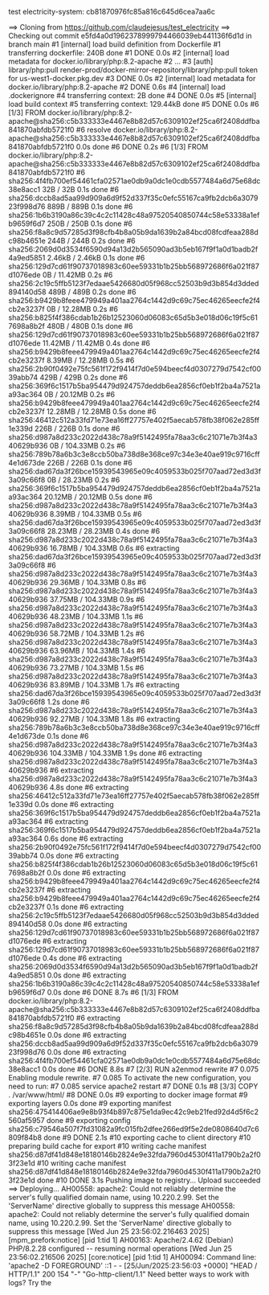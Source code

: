 test
electricity-system:  cb81870976fc85a816c645d6cea7aa6c


==> Cloning from https://github.com/claudejesus/test_electricity
==> Checking out commit e5fd4a0d1962378999794466039eb441136f6d1d in branch main
#1 [internal] load build definition from Dockerfile
#1 transferring dockerfile: 240B done
#1 DONE 0.0s
#2 [internal] load metadata for docker.io/library/php:8.2-apache
#2 ...
#3 [auth] library/php:pull render-prod/docker-mirror-repository/library/php:pull token for us-west1-docker.pkg.dev
#3 DONE 0.0s
#2 [internal] load metadata for docker.io/library/php:8.2-apache
#2 DONE 0.6s
#4 [internal] load .dockerignore
#4 transferring context: 2B done
#4 DONE 0.0s
#5 [internal] load build context
#5 transferring context: 129.44kB done
#5 DONE 0.0s
#6 [1/3] FROM docker.io/library/php:8.2-apache@sha256:c5b333333e4467e8b82d57c6309102ef25ca6f2408ddfba841870abfdb5721f0
#6 resolve docker.io/library/php:8.2-apache@sha256:c5b333333e4467e8b82d57c6309102ef25ca6f2408ddfba841870abfdb5721f0 0.0s done
#6 DONE 0.2s
#6 [1/3] FROM docker.io/library/php:8.2-apache@sha256:c5b333333e4467e8b82d57c6309102ef25ca6f2408ddfba841870abfdb5721f0
#6 sha256:4f4fb700ef54461cfa02571ae0db9a0dc1e0cdb5577484a6d75e68dc38e8acc1 32B / 32B 0.1s done
#6 sha256:dccb8ad5aa99d909a6d9f52d337f35c0efc55167ca9fb2dcb6a307923f998d76 889B / 889B 0.1s done
#6 sha256:1b6b3190a86c39c4c2c11428c48a97520540850744c58e53338a1efb9659f6d7 250B / 250B 0.1s done
#6 sha256:f8a8c9d57285d3f98cfb4b8a05b9da1639b2a84bcd08fcdfeaa288dc98b4651e 244B / 244B 0.2s done
#6 sha256:2069d0d3534f6590d94a13d2b565090ad3b5eb167f9f1a0d1badb2f4a9ed5851 2.46kB / 2.46kB 0.1s done
#6 sha256:129d7cd61f90737018983c60ee59331b1b25bb568972686f6a021f87d1076ede 0B / 11.42MB 0.2s
#6 sha256:2c19c5ffb5123f7edaae5426680d05f968cc52503b9d3b854d3dded894140d58 489B / 489B 0.2s done
#6 sha256:b9429b8feee479949a401aa2764c1442d9c69c75ec46265eecfe2f4cb2e3237f 0B / 12.28MB 0.2s
#6 sha256:b825f4f386cdab1b26b12523060d06083c65d5b3e018d06c19f5c617698a8b2f 480B / 480B 0.1s done
#6 sha256:129d7cd61f90737018983c60ee59331b1b25bb568972686f6a021f87d1076ede 11.42MB / 11.42MB 0.4s done
#6 sha256:b9429b8feee479949a401aa2764c1442d9c69c75ec46265eecfe2f4cb2e3237f 8.39MB / 12.28MB 0.5s
#6 sha256:2b90f0492e75fc561f172f9414f7d0e594beecf4d0307279d7542cf0039abb74 429B / 429B 0.2s done
#6 sha256:369f6c1517b5ba954479d924757deddb6ea2856cf0eb1f2ba4a7521aa93ac364 0B / 20.12MB 0.2s
#6 sha256:b9429b8feee479949a401aa2764c1442d9c69c75ec46265eecfe2f4cb2e3237f 12.28MB / 12.28MB 0.5s done
#6 sha256:46412c512a33fd71e73ea16ff27757e402f5aecab578fb38f062e285ff1e339d 226B / 226B 0.1s done
#6 sha256:d987a8d233c2022d438c78a9f5142495fa78aa3c6c21071e7b3f4a340629b936 0B / 104.33MB 0.2s
#6 sha256:789b78a6b3c3e8ccb50ba738d8e368ce97c34e3e40ae919c9716cff4e1d673de 226B / 226B 0.1s done
#6 sha256:dad67da3f26bce15939543965e09c4059533b025f707aad72ed3d3f3a09c66f8 0B / 28.23MB 0.2s
#6 sha256:369f6c1517b5ba954479d924757deddb6ea2856cf0eb1f2ba4a7521aa93ac364 20.12MB / 20.12MB 0.5s done
#6 sha256:d987a8d233c2022d438c78a9f5142495fa78aa3c6c21071e7b3f4a340629b936 8.39MB / 104.33MB 0.5s
#6 sha256:dad67da3f26bce15939543965e09c4059533b025f707aad72ed3d3f3a09c66f8 28.23MB / 28.23MB 0.4s done
#6 sha256:d987a8d233c2022d438c78a9f5142495fa78aa3c6c21071e7b3f4a340629b936 16.78MB / 104.33MB 0.6s
#6 extracting sha256:dad67da3f26bce15939543965e09c4059533b025f707aad72ed3d3f3a09c66f8
#6 sha256:d987a8d233c2022d438c78a9f5142495fa78aa3c6c21071e7b3f4a340629b936 29.36MB / 104.33MB 0.8s
#6 sha256:d987a8d233c2022d438c78a9f5142495fa78aa3c6c21071e7b3f4a340629b936 37.75MB / 104.33MB 0.9s
#6 sha256:d987a8d233c2022d438c78a9f5142495fa78aa3c6c21071e7b3f4a340629b936 48.23MB / 104.33MB 1.1s
#6 sha256:d987a8d233c2022d438c78a9f5142495fa78aa3c6c21071e7b3f4a340629b936 58.72MB / 104.33MB 1.2s
#6 sha256:d987a8d233c2022d438c78a9f5142495fa78aa3c6c21071e7b3f4a340629b936 63.96MB / 104.33MB 1.4s
#6 sha256:d987a8d233c2022d438c78a9f5142495fa78aa3c6c21071e7b3f4a340629b936 73.27MB / 104.33MB 1.5s
#6 sha256:d987a8d233c2022d438c78a9f5142495fa78aa3c6c21071e7b3f4a340629b936 83.89MB / 104.33MB 1.7s
#6 extracting sha256:dad67da3f26bce15939543965e09c4059533b025f707aad72ed3d3f3a09c66f8 1.2s done
#6 sha256:d987a8d233c2022d438c78a9f5142495fa78aa3c6c21071e7b3f4a340629b936 92.27MB / 104.33MB 1.8s
#6 extracting sha256:789b78a6b3c3e8ccb50ba738d8e368ce97c34e3e40ae919c9716cff4e1d673de 0.1s done
#6 sha256:d987a8d233c2022d438c78a9f5142495fa78aa3c6c21071e7b3f4a340629b936 104.33MB / 104.33MB 1.9s done
#6 extracting sha256:d987a8d233c2022d438c78a9f5142495fa78aa3c6c21071e7b3f4a340629b936
#6 extracting sha256:d987a8d233c2022d438c78a9f5142495fa78aa3c6c21071e7b3f4a340629b936 4.8s done
#6 extracting sha256:46412c512a33fd71e73ea16ff27757e402f5aecab578fb38f062e285ff1e339d 0.0s done
#6 extracting sha256:369f6c1517b5ba954479d924757deddb6ea2856cf0eb1f2ba4a7521aa93ac364
#6 extracting sha256:369f6c1517b5ba954479d924757deddb6ea2856cf0eb1f2ba4a7521aa93ac364 0.6s done
#6 extracting sha256:2b90f0492e75fc561f172f9414f7d0e594beecf4d0307279d7542cf0039abb74 0.0s done
#6 extracting sha256:b825f4f386cdab1b26b12523060d06083c65d5b3e018d06c19f5c617698a8b2f 0.0s done
#6 extracting sha256:b9429b8feee479949a401aa2764c1442d9c69c75ec46265eecfe2f4cb2e3237f
#6 extracting sha256:b9429b8feee479949a401aa2764c1442d9c69c75ec46265eecfe2f4cb2e3237f 0.1s done
#6 extracting sha256:2c19c5ffb5123f7edaae5426680d05f968cc52503b9d3b854d3dded894140d58 0.0s done
#6 extracting sha256:129d7cd61f90737018983c60ee59331b1b25bb568972686f6a021f87d1076ede
#6 extracting sha256:129d7cd61f90737018983c60ee59331b1b25bb568972686f6a021f87d1076ede 0.4s done
#6 extracting sha256:2069d0d3534f6590d94a13d2b565090ad3b5eb167f9f1a0d1badb2f4a9ed5851 0.0s done
#6 extracting sha256:1b6b3190a86c39c4c2c11428c48a97520540850744c58e53338a1efb9659f6d7 0.0s done
#6 DONE 8.7s
#6 [1/3] FROM docker.io/library/php:8.2-apache@sha256:c5b333333e4467e8b82d57c6309102ef25ca6f2408ddfba841870abfdb5721f0
#6 extracting sha256:f8a8c9d57285d3f98cfb4b8a05b9da1639b2a84bcd08fcdfeaa288dc98b4651e 0.0s done
#6 extracting sha256:dccb8ad5aa99d909a6d9f52d337f35c0efc55167ca9fb2dcb6a307923f998d76 0.0s done
#6 extracting sha256:4f4fb700ef54461cfa02571ae0db9a0dc1e0cdb5577484a6d75e68dc38e8acc1 0.0s done
#6 DONE 8.8s
#7 [2/3] RUN a2enmod rewrite
#7 0.075 Enabling module rewrite.
#7 0.085 To activate the new configuration, you need to run:
#7 0.085   service apache2 restart
#7 DONE 0.1s
#8 [3/3] COPY . /var/www/html/
#8 DONE 0.0s
#9 exporting to docker image format
#9 exporting layers 0.0s done
#9 exporting manifest sha256:475414406ae9e8b93f4b897c875e1da9ec42c9eb21fed92d4d5f6c2560af5957 done
#9 exporting config sha256:c79546a507f7fd31082a9fc015fb2dfee266ed9f5e2de0808640d7c6809f84b8 done
#9 DONE 2.1s
#10 exporting cache to client directory
#10 preparing build cache for export
#10 writing cache manifest sha256:d87df41d848e18180146b2824e9e32fda7960d4530f411a1790b2a2f03f23e1d
#10 writing cache manifest sha256:d87df41d848e18180146b2824e9e32fda7960d4530f411a1790b2a2f03f23e1d done
#10 DONE 3.1s
Pushing image to registry...
Upload succeeded
==> Deploying...
AH00558: apache2: Could not reliably determine the server's fully qualified domain name, using 10.220.2.99. Set the 'ServerName' directive globally to suppress this message
AH00558: apache2: Could not reliably determine the server's fully qualified domain name, using 10.220.2.99. Set the 'ServerName' directive globally to suppress this message
[Wed Jun 25 23:56:02.216463 2025] [mpm_prefork:notice] [pid 1:tid 1] AH00163: Apache/2.4.62 (Debian) PHP/8.2.28 configured -- resuming normal operations
[Wed Jun 25 23:56:02.216506 2025] [core:notice] [pid 1:tid 1] AH00094: Command line: 'apache2 -D FOREGROUND'
::1 - - [25/Jun/2025:23:56:03 +0000] "HEAD / HTTP/1.1" 200 154 "-" "Go-http-client/1.1"
Need better ways to work with logs? Try the